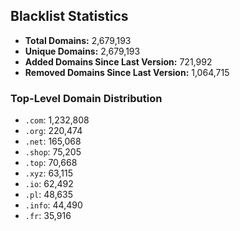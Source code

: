 ## Blacklist Statistics

- **Total Domains:** 2,679,193
- **Unique Domains:** 2,679,193
- **Added Domains Since Last Version:** 721,992
- **Removed Domains Since Last Version:** 1,064,715

### Top-Level Domain Distribution

-  `.com`: 1,232,808
-  `.org`: 220,474
-  `.net`: 165,068
-  `.shop`: 75,205
-  `.top`: 70,668
-  `.xyz`: 63,115
-  `.io`: 62,492
-  `.pl`: 48,635
-  `.info`: 44,490
-  `.fr`: 35,916
